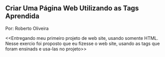 ## Criar Uma Página Web Utilizando as Tags Aprendida 
Por: Roberto Oliveira

<<Entregando meu primeiro projeto de web site, usando somente HTML.
Nesse exercio foi proposto que eu fizesse o web site, usando as tags que foram ensinads e usa-las no projeto>>

